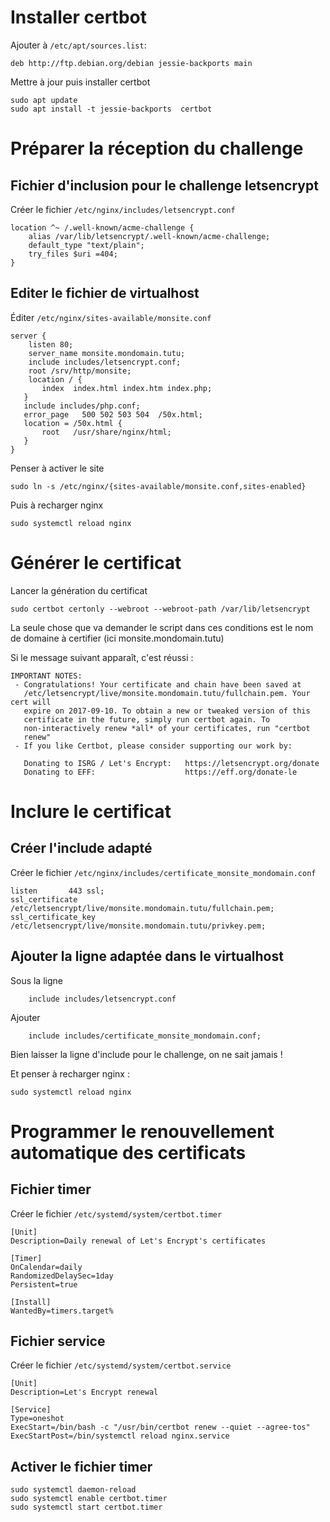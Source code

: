 # Installer certbot
Ajouter à `/etc/apt/sources.list`:
```
deb http://ftp.debian.org/debian jessie-backports main
```
Mettre à jour puis installer certbot
```
sudo apt update
sudo apt install -t jessie-backports  certbot
```

# Préparer la réception du challenge
## Fichier d'inclusion pour le challenge letsencrypt

Créer le fichier `/etc/nginx/includes/letsencrypt.conf`
```
location ^~ /.well-known/acme-challenge {
    alias /var/lib/letsencrypt/.well-known/acme-challenge;
    default_type "text/plain";
    try_files $uri =404;
}
```
## Editer le fichier de virtualhost

Éditer `/etc/nginx/sites-available/monsite.conf`
```
server {
    listen 80;
    server_name monsite.mondomain.tutu;
    include includes/letsencrypt.conf;
    root /srv/http/monsite;
    location / {
       index  index.html index.htm index.php;
   }
   include includes/php.conf;
   error_page   500 502 503 504  /50x.html;
   location = /50x.html {
       root   /usr/share/nginx/html;
   }
}
```
Penser à activer le site

```
sudo ln -s /etc/nginx/{sites-available/monsite.conf,sites-enabled}
```

Puis à recharger nginx

```
sudo systemctl reload nginx
```
# Générer le certificat

Lancer la génération du certificat
```
sudo certbot certonly --webroot --webroot-path /var/lib/letsencrypt
```
La seule chose que va demander le script dans ces conditions est le nom de domaine à certifier (ici monsite.mondomain.tutu)

Si le message suivant apparaît, c'est réussi :
```
IMPORTANT NOTES:
 - Congratulations! Your certificate and chain have been saved at
   /etc/letsencrypt/live/monsite.mondomain.tutu/fullchain.pem. Your cert will
   expire on 2017-09-10. To obtain a new or tweaked version of this
   certificate in the future, simply run certbot again. To
   non-interactively renew *all* of your certificates, run "certbot
   renew"
 - If you like Certbot, please consider supporting our work by:

   Donating to ISRG / Let's Encrypt:   https://letsencrypt.org/donate
   Donating to EFF:                    https://eff.org/donate-le
```

# Inclure le certificat
## Créer l'include adapté

Créer le fichier  `/etc/nginx/includes/certificate_monsite_mondomain.conf`

```
listen       443 ssl;
ssl_certificate /etc/letsencrypt/live/monsite.mondomain.tutu/fullchain.pem;
ssl_certificate_key /etc/letsencrypt/live/monsite.mondomain.tutu/privkey.pem;
```

## Ajouter la ligne adaptée dans le virtualhost

Sous la ligne
```
    include includes/letsencrypt.conf
```
Ajouter
```
    include includes/certificate_monsite_mondomain.conf;
```

Bien laisser la ligne d'include pour le challenge, on ne sait jamais !

Et penser à recharger nginx :
```
sudo systemctl reload nginx
```

# Programmer le renouvellement automatique des certificats
## Fichier timer

Créer le fichier `/etc/systemd/system/certbot.timer`
```
[Unit]
Description=Daily renewal of Let's Encrypt's certificates

[Timer]
OnCalendar=daily
RandomizedDelaySec=1day
Persistent=true

[Install]
WantedBy=timers.target%
```
## Fichier service

Créer le fichier `/etc/systemd/system/certbot.service`
```
[Unit]
Description=Let's Encrypt renewal

[Service]
Type=oneshot
ExecStart=/bin/bash -c "/usr/bin/certbot renew --quiet --agree-tos"
ExecStartPost=/bin/systemctl reload nginx.service
```
## Activer le fichier timer
```
sudo systemctl daemon-reload
sudo systemctl enable certbot.timer
sudo systemctl start certbot.timer
```
